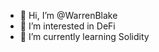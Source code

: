 - 👋 Hi, I’m @WarrenBlake
- 👀 I’m interested in DeFi
- 🌱 I’m currently learning Solidity

<!---
WarrenBlake/WarrenBlake is a ✨ special ✨ repository because its `README.md` (this file) appears on your GitHub profile.
You can click the Preview link to take a look at your changes.
--->
